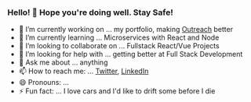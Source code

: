 ### Hello! 👋 Hope you're doing well. Stay Safe!

<!--
**nikhilrwadekar/nikhilrwadekar** is a ✨ _special_ ✨ repository because its `README.md` (this file) appears on your GitHub profile.
-->

- 🔭 I’m currently working on ... my portfolio, making [Outreach](https://github.com/nikhilrwadekar/outreach-api) better
- 🌱 I’m currently learning ... Microservices with React and Node
- 👯 I’m looking to collaborate on ... Fullstack React/Vue Projects
- 🤔 I’m looking for help with ... getting better at Full Stack Development
- 💬 Ask me about ... anything
- 📫 How to reach me: ... [Twitter](https://twitter.com/nikhilrwadekar), [LinkedIn](https://www.linkedin.com/in/nwadekar/)
- 😄 Pronouns: ... 
- ⚡ Fun fact: ... I love cars and I'd like to drift some before I die
